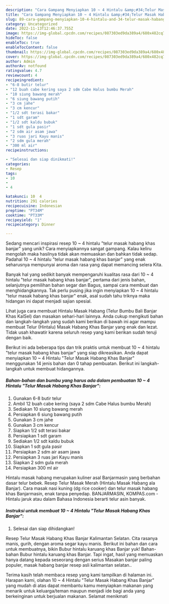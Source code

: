 ```yaml
---
description: "Cara Gampang Menyiapkan 10 ~ 4 Hintalu &amp;#34;Telur Masak Habang Khas Banjar&amp;#34; yang Enak"
title: "Cara Gampang Menyiapkan 10 ~ 4 Hintalu &amp;#34;Telur Masak Habang Khas Banjar&amp;#34; yang Enak"
slug: 89-cara-gampang-menyiapkan-10-4-hintalu-and-34-telur-masak-habang-khas-banjar-and-34-yang-enak
category: Uncategorized
date: 2022-11-13T12:46:37.755Z
image: https://img-global.cpcdn.com/recipes/087303ed9da389a4/680x482cq70/10-4-hintalu-telur-masak-habang-khas-banjar-foto-resep-utama.jpg
hideToc: false
enableToc: true
enableTocContent: false
thumbnail: https://img-global.cpcdn.com/recipes/087303ed9da389a4/680x482cq70/10-4-hintalu-telur-masak-habang-khas-banjar-foto-resep-utama.jpg
cover: https://img-global.cpcdn.com/recipes/087303ed9da389a4/680x482cq70/10-4-hintalu-telur-masak-habang-khas-banjar-foto-resep-utama.jpg
author: Admin
authorAv: notfound
ratingvalue: 4.7
reviewcount: 4
recipeingredient:
- "6-8 butir telur"
- "12 buah cabe kering saya 2 sdm Cabe Halus bumbu Merah"
- "10 siung bawang merah"
- "6 siung bawang putih"
- "3 cm jahe"
- "3 cm kencur"
- "1/2 sdt terasi bakar"
- "1 sdt garam"
- "1/2 sdt kaldu bubuk"
- "1 sdt gula pasir"
- "2 sdm air asam jawa"
- "3 ruas jari Kayu manis"
- "2 sdm gula merah"
- "300 ml air"
recipeinstructions:

- "Selesai dan siap dinikmati!"
categories:
- Resep
tags:
- 10
- 
- 4

katakunci: 10  4 
nutrition: 291 calories
recipecuisine: Indonesian
preptime: "PT34M"
cooktime: "PT33M"
recipeyield: "1"
recipecategory: Dinner

---
```





Sedang mencari inspirasi resep 10 ~ 4 hintalu &#34;telur masak habang khas banjar&#34; yang unik? Cara menyiapkannya sangat gampang. Kalau keliru mengolah maka hasilnya tidak akan memuaskan dan bahkan tidak sedap. Padahal 10 ~ 4 hintalu &#34;telur masak habang khas banjar&#34; yang enak seharusnya mempunyai aroma dan rasa yang dapat memancing selera Kita.





Banyak hal yang sedikit banyak mempengaruhi kualitas rasa dari 10 ~ 4 hintalu &#34;telur masak habang khas banjar&#34;, pertama dari jenis bahan, selanjutnya pemilihan bahan segar dan Bagus, sampai cara membuat dan menghidangkannya. Tak perlu pusing jika ingin menyiapkan 10 ~ 4 hintalu &#34;telur masak habang khas banjar&#34; enak,      asal sudah tahu triknya maka hidangan ini dapat menjadi sajian spesial.














Lihat juga cara membuat Hintalu Masak Habang (Telur Bumbu Bali Banjar Khas KalSel) dan masakan sehari-hari lainnya. Anda cukup mengikuti bahan dan langkah-langkah yang sudah kami berikan di bawah ini agar mampu membuat Telur (Hintalu) Masak Habang Khas Banjar yang enak dan lezat. Tidak usah khawatir karena seluruh resep yang kami berikan sudah teruji dengan baik.






Berikut ini ada beberapa tips dan trik praktis untuk membuat 10 ~ 4 hintalu &#34;telur masak habang khas banjar&#34; yang siap dikreasikan. Anda dapat menyiapkan 10 ~ 4 Hintalu &#34;Telur Masak Habang Khas Banjar&#34; menggunakan 14 jenis bahan dan 0 tahap pembuatan. Berikut ini langkah-langkah untuk membuat hidangannya.

<!--inarticleads1-->

##### Bahan-bahan dan bumbu yang harus ada dalam pembuatan 10 ~ 4 Hintalu &#34;Telur Masak Habang Khas Banjar&#34;:

1. Gunakan 6-8 butir telur
1. Ambil 12 buah cabe kering (saya 2 sdm Cabe Halus bumbu Merah)
1. Sediakan 10 siung bawang merah
1. Persiapkan 6 siung bawang putih
1. Gunakan 3 cm jahe
1. Gunakan 3 cm kencur
1. Siapkan 1/2 sdt terasi bakar
1. Persiapkan 1 sdt garam
1. Sediakan 1/2 sdt kaldu bubuk
1. Siapkan 1 sdt gula pasir
1. Persiapkan 2 sdm air asam jawa
1. Persiapkan 3 ruas jari Kayu manis
1. Siapkan 2 sdm gula merah
1. Persiapkan 300 ml air


Hintalu masak habang merupakan kuliner asal Banjarmasin yang berbahan dasar telur bebek. Resep Telur Masak Merah (Hintalu Masak Habang ala Banjar). Cara masak nasi kuning (dg rice cooker) dan telur masak habang khas Banjarmasin, enak tanpa penyedap. BANJARMASIN, KOMPAS.com - Hintalu jaruk atau dalam Bahasa Indonesia berarti telur asin banyak. 

<!--inarticleads2-->

##### Instruksi untuk membuat 10 ~ 4 Hintalu &#34;Telur Masak Habang Khas Banjar&#34;:


1. Selesai dan siap dihidangkan!

Resep Telur Masak Habang Khas Banjar Kalimantan Selatan. Cita rasanya manis, gurih, dengan aroma segar kayu manis. Berikut ini bahan dan cara untuk membuatnya, bikin Bubur hintalu karuang khas Banjar yuk! Bahan-bahan Bubur hintalu karuang khas Banjar. Tapi ingat, hasil yang memuaskan hanya datang kepada seseorang dengan serius Masakan banjar paling populer, masak habang banjar resep asli kalimantan selatan.. 

Terima kasih telah membaca resep yang kami tampilkan di halaman ini. Harapan kami, olahan 10 ~ 4 Hintalu &#34;Telur Masak Habang Khas Banjar&#34; yang mudah di atas dapat membantu kamu menyiapkan makanan yang menarik untuk keluarga/teman maupun menjadi ide bagi anda yang berkeinginan untuk berjualan makanan. Selamat menikmati
